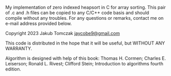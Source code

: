 My implementation of zero indexed heapsort in C for array sorting.
This pair of .c and .h files can be copied to any C/C++ code basis and should compile without any troubles.
For any questions or remarks, contact me on e-mail address provided below.



Copyright 2023 Jakub Tomczak jaycobe9@gmail.com
    
This code is distributed in the hope that it will be useful,
but WITHOUT ANY WARRANTY.

Algorithm is designed with help of this book:
Thomas H. Cormen; Charles E. Leiserson; Ronald L. Rivest; Clifford Stein; Introduction to algorithms fourth edition.
